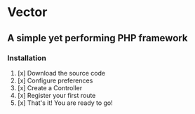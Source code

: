 # Vector
## A simple yet performing PHP framework

### Installation
1. [x] Download the source code
2. [x] Configure preferences
3. [x] Create a Controller
4. [x] Register your first route
5. [x] That's it! You are ready to go!
